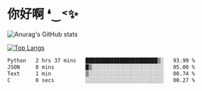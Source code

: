 # 你好啊 ❛‿˂✨

![Anurag's GitHub stats](https://github-readme-stats.vercel.app/api?username=ZombieFly&count_private=true&show_icons=true)

[![Top Langs](https://github-readme-stats.vercel.app/api/top-langs/?username=ZombieFly&layout=compact&count_private=true&hide=Ruby,makefile)](https://github.com/anuraghazra/github-readme-stats)

<!--START_SECTION:waka-->

```txt
Python   2 hrs 37 mins   ███████████████████████▒░   93.99 %
JSON     8 mins          █▒░░░░░░░░░░░░░░░░░░░░░░░   05.00 %
Text     1 min           ▒░░░░░░░░░░░░░░░░░░░░░░░░   00.74 %
C        0 secs          ░░░░░░░░░░░░░░░░░░░░░░░░░   00.27 %
```

<!--END_SECTION:waka-->
